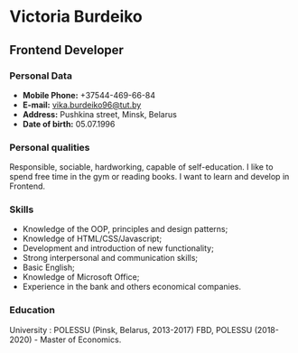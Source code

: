 # Victoria Burdeiko

## Frontend Developer

### Personal Data

* **Mobile Phone:** +37544-469-66-84
* **E-mail:** vika.burdeiko96@tut.by
* **Address:** Pushkina street, Minsk, Belarus
* **Date of birth:** 05.07.1996

### Personal qualities

Responsible, sociable, hardworking, capable of self-education. I like to spend free time in the gym or reading books. I want to learn and develop in Frontend.

### Skills

* Knowledge of the OOP, principles and design patterns;
* Knowledge of HTML/CSS/Javascript;
* Development and introduction of new functionality;
* Strong interpersonal and communication skills;
* Basic English;
* Knowledge of Microsoft Office;
* Experience in the bank and others economical companies.


### Education

University : POLESSU (Pinsk, Belarus, 2013-2017) FBD, 
POLESSU (2018-2020) - Master of Economics.
